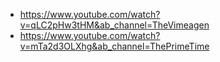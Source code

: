 - https://www.youtube.com/watch?v=qLC2pHw3tHM&ab_channel=TheVimeagen
- https://www.youtube.com/watch?v=mTa2d3OLXhg&ab_channel=ThePrimeTime